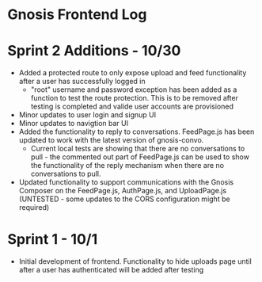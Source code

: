# Gnosis Frontend Log

# Sprint 2 Additions - 10/30
- Added a protected route to only expose upload and feed functionality after a user has successfully logged in
    - "root" username and password exception has been added as a function to test the route protection. This is to be removed after testing is completed and valide user accounts are provisioned 
- Minor updates to user login and signup UI 
- Minor updates to navigtion bar UI 
- Added the functionality to reply to conversations. FeedPage.js has been updated to work with the latest version of gnosis-convo.
    - Current local tests are showing that there are no conversations to pull - the commented out part of FeedPage.js can be used to show the functionality of the reply mechanism when there are no conversations to pull.
- Updated functionality to support communications with the Gnosis Composer on the FeedPage.js, AuthPage.js, and UploadPage.js (UNTESTED - some updates to the CORS configuration might be required)  

# Sprint 1 - 10/1
- Initial development of frontend. Functionality to hide uploads page until after a user has authenticated will be added after testing
